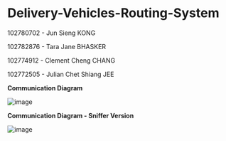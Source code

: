 # Delivery-Vehicles-Routing-System
102780702 - Jun Sieng KONG 

102782876 - Tara Jane BHASKER 

102774912 - Clement Cheng CHANG

102772505 - Julian Chet Shiang JEE 

**Communication Diagram**

![image](https://github.com/102780702/Delivery-Vehicles-Routing-System/assets/145240138/9a7f740c-1e31-4d3d-865d-f4ea90ca4942)

**Communication Diagram - Sniffer Version**

![image](https://github.com/102780702/Delivery-Vehicles-Routing-System/assets/145240138/b43e4ea3-ce93-457f-ada6-6f72bbd2c053)
